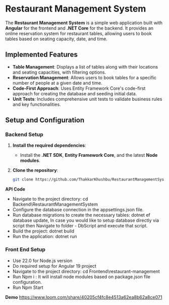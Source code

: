 # **Restaurant Management System**

The **Restaurant Management System** is a simple web application built with **Angular** for the frontend and **.NET Core** for the backend. It provides an online reservation system for restaurant tables, allowing users to book tables based on seating capacity, date, and time.

## **Implemented Features**

- **Table Management**: Displays a list of tables along with their locations and seating capacities, with filtering options.
- **Reservation Management**: Allows users to book tables for a specific number of people at a given date and time.
- **Code-First Approach**: Uses Entity Framework Core's code-first approach for creating the database and seeding initial data.
- **Unit Tests**: Includes comprehensive unit tests to validate business rules and key functionalities.

## **Setup and Configuration**
### Backend Setup

1. **Install the required dependencies**:
   - Install the **.NET SDK**, **Entity Framework Core**, and the latest **Node modules**.

2. **Clone the repository**:
   ```bash
   git clone https://github.com/ThakkarKhushbu/RestaurantManagementSystem.git
 **API Code**
- Navigate to the project directory: cd Backend\RestaurantManagementSystem
- Configure the database connection in the appsettings.json file.
- Run database migrations to create the necessary tables: dotnet ef database update, In case you would like to setup database directly via script then Navigate to folder - DbScript amd execute that script.
- Build the project: dotnet build
- Run the application: dotnet run
### Front End Setup
- Use 22.0 for Node.js version
- Do required setup for Angular 19 project 
- Navigate to the project directory: cd Frontend\restaurant-management
- Run Npm i : It will install node modules based on package.json file configuration.
- Run Npm Start

**Demo**
https://www.loom.com/share/40205cf4fc8e4513a62ea8b62a8ce071

